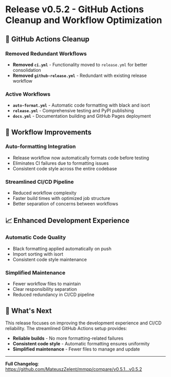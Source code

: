 # Release v0.5.2 - GitHub Actions Cleanup and Workflow Optimization

## 🧹 GitHub Actions Cleanup

### Removed Redundant Workflows
- **Removed `ci.yml`** - Functionality moved to `release.yml` for better consolidation
- **Removed `github-release.yml`** - Redundant with existing release workflow

### Active Workflows
- **`auto-format.yml`** - Automatic code formatting with black and isort
- **`release.yml`** - Comprehensive testing and PyPI publishing
- **`docs.yml`** - Documentation building and GitHub Pages deployment

## 🔧 Workflow Improvements

### Auto-formatting Integration
- Release workflow now automatically formats code before testing
- Eliminates CI failures due to formatting issues
- Consistent code style across the entire codebase

### Streamlined CI/CD Pipeline
- Reduced workflow complexity
- Faster build times with optimized job structure
- Better separation of concerns between workflows

## 📈 Enhanced Development Experience

### Automatic Code Quality
- Black formatting applied automatically on push
- Import sorting with isort
- Consistent code style maintenance

### Simplified Maintenance
- Fewer workflow files to maintain
- Clear responsibility separation
- Reduced redundancy in CI/CD pipeline

## 🚀 What's Next

This release focuses on improving the development experience and CI/CD reliability. The streamlined GitHub Actions setup provides:

- **Reliable builds** - No more formatting-related failures
- **Consistent code style** - Automatic formatting ensures uniformity
- **Simplified maintenance** - Fewer files to manage and update

---

**Full Changelog**: https://github.com/MateuszZelent/mmpp/compare/v0.5.1...v0.5.2
